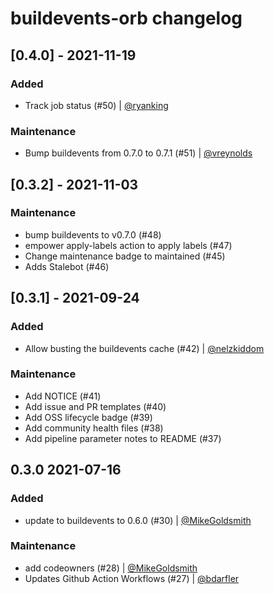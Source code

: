 # buildevents-orb changelog

## [0.4.0] - 2021-11-19

### Added

- Track job status (#50) | [@ryanking](https://github.com/ryanking)

### Maintenance

- Bump buildevents from 0.7.0 to 0.7.1 (#51) | [@vreynolds](https://github.com/vreynolds)

## [0.3.2] - 2021-11-03

### Maintenance

- bump buildevents to v0.7.0 (#48)
- empower apply-labels action to apply labels (#47)
- Change maintenance badge to maintained (#45)
- Adds Stalebot (#46)

## [0.3.1] - 2021-09-24

### Added

- Allow busting the buildevents cache (#42) | [@nelzkiddom](https://github.com/nelzkiddom)

### Maintenance

- Add NOTICE (#41)
- Add issue and PR templates (#40)
- Add OSS lifecycle badge (#39)
- Add community health files (#38)
- Add pipeline parameter notes to README (#37)

## 0.3.0 2021-07-16

### Added

- update to buildevents to 0.6.0 (#30) | [@MikeGoldsmith](https://github.com/MikeGoldsmith)

### Maintenance

- add codeowners (#28) | [@MikeGoldsmith](https://github.com/MikeGoldsmith)
- Updates Github Action Workflows (#27) | [@bdarfler](https://github.com/bdarfler)
